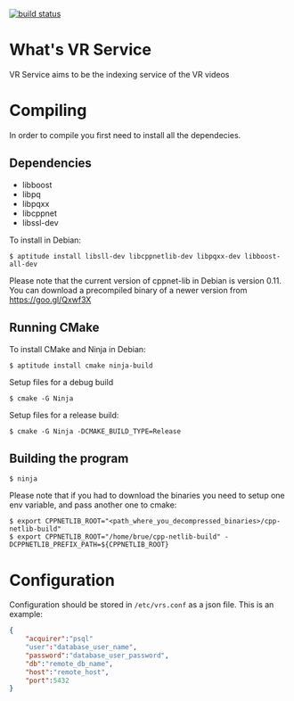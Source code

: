 [![build status](https://gitlab.com/VirtualDreams/VRService/badges/master/build.svg)](https://gitlab.com/VirtualDreams/VRService/commits/master)

# What's VR Service

VR Service aims to be the indexing service of the VR videos

# Compiling

In order to compile you first need to install all the dependecies.

## Dependencies

- libboost
- libpq
- libpqxx
- libcppnet
- libssl-dev

To install in Debian:
```
$ aptitude install libsll-dev libcppnetlib-dev libpqxx-dev libboost-all-dev 
```

Please note that the current version of cppnet-lib in Debian is version 0.11.
You can download a precompiled binary of a newer version from https://goo.gl/Qxwf3X


## Running CMake

To install CMake and Ninja in Debian:
```
$ aptitude install cmake ninja-build
```

Setup files for a debug build
```
$ cmake -G Ninja
```

Setup files for a release build:
```
$ cmake -G Ninja -DCMAKE_BUILD_TYPE=Release
```

## Building the program

```
$ ninja
```

Please note that if you had to download the binaries you need to setup one env variable, and pass another one to cmake:

```
$ export CPPNETLIB_ROOT="<path_where_you_decompressed_binaries>/cpp-netlib-build"
$ export CPPNETLIB_ROOT="/home/brue/cpp-netlib-build" -DCPPNETLIB_PREFIX_PATH=${CPPNETLIB_ROOT}
```

# Configuration

Configuration should be stored in `/etc/vrs.conf` as a json file.
This is an example:

```json
{
    "acquirer":"psql"
    "user":"database_user_name",
    "password":"database_user_password",
    "db":"remote_db_name",
    "host":"remote_host",
    "port":5432
}
```
